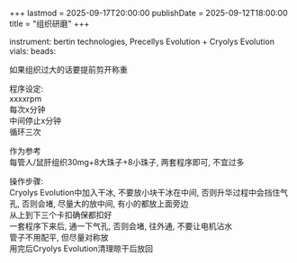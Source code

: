 +++
lastmod = 2025-09-17T20:00:00
publishDate = 2025-09-12T18:00:00
title = "组织研磨"
+++

instrument: bertin technologies, Precellys Evolution + Cryolys Evolution  
vials: 
beads: 

如果组织过大的话要提前剪开称重  

程序设定:  
xxxxrpm  
每次x分钟  
中间停止x分钟  
循环三次  

作为参考  
每管人/鼠肝组织30mg+8大珠子+8小珠子, 两套程序即可, 不宜过多  

操作步骤:  
Cryolys Evolution中加入干冰, 不要放小块干冰在中间, 否则升华过程中会挡住气孔, 否则会堵, 尽量大的放中间, 有小的都放上面旁边  
从上到下三个卡扣确保都扣好  
一套程序下来后, 通一下气孔, 否则会堵, 往外通, 不要让电机沾水  
管子不用配平, 但尽量对称放  
用完后Cryolys Evolution清理晾干后放回  
